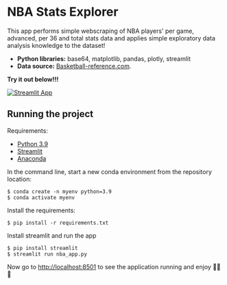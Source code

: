 
# NBA Stats Explorer

This app performs simple webscraping of NBA players' per game, advanced, per 36 and total stats data and applies simple exploratory data analysis knowledge to the dataset!
* **Python libraries:** base64, matplotlib, pandas, plotly, streamlit
* **Data source:** [Basketball-reference.com](https://www.basketball-reference.com/).

**Try it out below!!!**

[![Streamlit App](https://static.streamlit.io/badges/streamlit_badge_black_white.svg)](https://share.streamlit.io/tta13/nba-stats-explorer/main/nba_app.py)

## Running the project
Requirements:
- [Python 3.9](https://www.python.org/)
- [Streamlit](https://streamlit.io/)
- [Anaconda](https://www.anaconda.com/products/individual)

In the command line, start a new conda environment from the repository location:
```
$ conda create -n myenv python=3.9
$ conda activate myenv
```
Install the requirements:
```
$ pip install -r requirements.txt
```
Install streamlit and run the app
```
$ pip install streamlit
$ streamlit run nba_app.py
```
Now go to <http://localhost:8501> to see the application running and enjoy :basketball::rocket::smiley:
